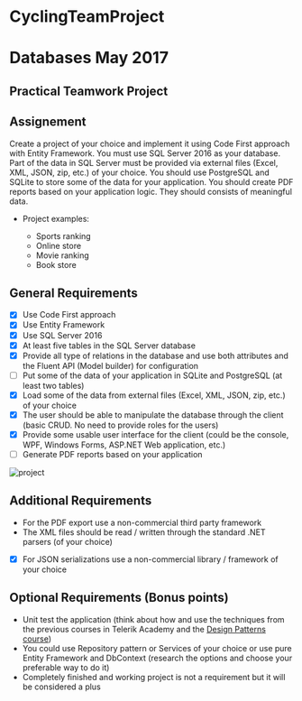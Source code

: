 # CyclingTeamProject

# Databases May 2017
## Practical Teamwork Project

## Assignement

Create a project of your choice and implement it using Code First approach with Entity Framework. You must use SQL Server 2016 as your database. Part of the data in SQL Server must be provided via external files (Excel, XML, JSON, zip, etc.) of your choice. You should use PostgreSQL and SQLite to store some of the data for your application. You should create PDF reports based on your application logic. They should consists of meaningful data. 

 * Project examples:

    - Sports ranking
    - Online store 
    - Movie ranking
    - Book store


## General Requirements

- [x] Use Code First approach
- [x] Use Entity Framework
- [x] Use SQL Server 2016
- [x] At least five tables in the SQL Server database
- [x] Provide all type of relations in the database and use both attributes and the Fluent API (Model builder) for configuration
- [ ] Put some of the data of your application in SQLite and PostgreSQL (at least two tables)
- [x] Load some of the data from external files (Excel, XML, JSON, zip, etc.) of your choice
- [x] The user should be able to manipulate the database through the client (basic CRUD. No need to provide roles for the users)
- [x] Provide some usable user interface for the client (could be the console, WPF, Windows Forms, ASP.NET Web application, etc.)
- [ ] Generate PDF reports based on your application

![project](http://i.imgur.com/gftm1XJ.png)

## Additional Requirements

*	For the PDF export use a non-commercial third party framework
*	The XML files should be read / written through the standard .NET parsers (of your choice)
*	[x] For JSON serializations use a non-commercial library / framework of your choice

## Optional Requirements (Bonus points)

* Unit test the application (think about how and use the techniques from the previous courses in Telerik Academy and the [Design Patterns course](http://telerikacademy.com/Courses/Courses/Details/431))
* You could use Repository pattern or Services of your choice or use pure Entity Framework and DbContext (research the options and choose your preferable way to do it)
* Completely finished and working project is not a requirement but it will be considered a plus